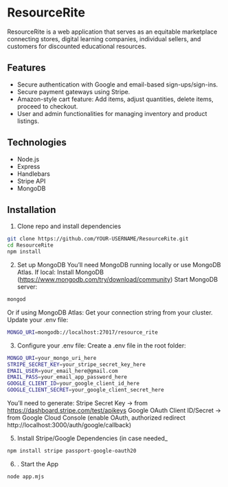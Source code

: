 # ResourceRite

ResourceRite is a web application that serves as an equitable marketplace connecting stores, digital learning companies, individual sellers, and customers for discounted educational resources. 

## Features
- Secure authentication with Google and email-based sign-ups/sign-ins.
- Secure payment gateways using Stripe.
- Amazon-style cart feature: Add items, adjust quantities, delete items, proceed to checkout.
- User and admin functionalities for managing inventory and product listings.

## Technologies
- Node.js
- Express
- Handlebars
- Stripe API
- MongoDB

## Installation
1. Clone repo and install dependencies
```bash
git clone https://github.com/YOUR-USERNAME/ResourceRite.git
cd ResourceRite
npm install
```
2. Set up MongoDB
You’ll need MongoDB running locally or use MongoDB Atlas.
If local:
Install MongoDB (https://www.mongodb.com/try/download/community)
Start MongoDB server:
```bash
mongod
```
Or if using MongoDB Atlas:
Get your connection string from your cluster.
Update your .env file:
``` bash
MONGO_URI=mongodb://localhost:27017/resource_rite
```
3. Configure your .env file:
Create a .env file in the root folder:
``` bash
MONGO_URI=your_mongo_uri_here
STRIPE_SECRET_KEY=your_stripe_secret_key_here
EMAIL_USER=your_email_here@gmail.com
EMAIL_PASS=your_email_app_password_here
GOOGLE_CLIENT_ID=your_google_client_id_here
GOOGLE_CLIENT_SECRET=your_google_client_secret_here
```
You’ll need to generate:
Stripe Secret Key → from https://dashboard.stripe.com/test/apikeys
Google OAuth Client ID/Secret → from Google Cloud Console (enable OAuth, authorized redirect http://localhost:3000/auth/google/callback)

5. Install Stripe/Google Dependencies (in case needed_
```bash
npm install stripe passport-google-oauth20
```

6. . Start the App
``` bash
node app.mjs
```

